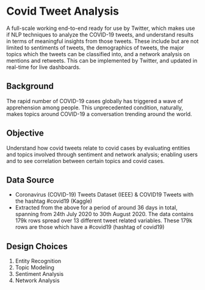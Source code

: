 # Covid Tweet Analysis
A full-scale working end-to-end ready for use by Twitter, which makes use if  NLP techniques to analyze the  COVID-19 tweets, and understand results in terms of meaningful insights from those tweets. These include but are not limited to sentiments of tweets, the demographics of tweets, the major topics which the tweets can be classified into, and a network analysis on mentions and retweets. This can  be implemented by Twitter, and  updated in real-time for live dashboards.

## Background
The rapid number of COVID-19 cases globally has triggered a wave of apprehension among people. This unprecedented condition, naturally, makes topics around COVID-19 a conversation trending around the world. 

## Objective 
Understand how covid tweets relate to covid cases by evaluating entities and topics involved through sentiment and network analysis; enabling users and to see correlation between certain topics and covid cases.

## Data Source
* Coronavirus (COVID-19) Tweets Dataset (IEEE) & COVID19 Tweets with the hashtag #covid19 (Kaggle)
* Extracted from the above for a period of around 36 days in total, spanning from 24th July 2020 to 30th August 2020. The data contains 179k rows spread over 13 different tweet related variables. These  179k rows are those which have a #covid19 (hashtag of covid19)

## Design Choices
1) Entity Recognition 
2) Topic Modeling
3) Sentiment Analysis
4) Network Analysis

